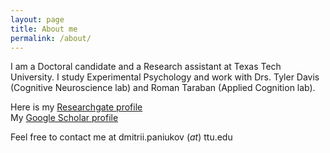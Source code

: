 ```yaml
---
layout: page
title: About me
permalink: /about/
---
```


I am a Doctoral candidate and a Research assistant at Texas Tech University. I study Experimental Psychology and work with Drs. Tyler Davis (Cognitive Neuroscience lab) and Roman Taraban (Applied Cognition lab).

Here is my [Researchgate profile](https://www.researchgate.net/profile/Dmitrii_Paniukov)  
My [Google Scholar profile](https://scholar.google.com/citations?user=G6pfyoEAAAAJ&hl=us)  

Feel free to contact me at dmitrii.paniukov (_at_) ttu.edu
